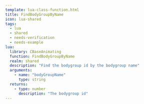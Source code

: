 ```yaml
---
template: lua-class-function.html
title: FindBodyGroupByName
icon: lua-shared
tags:
  - lua
  - shared
  - needs-verification
  - needs-example
lua:
  library: CBaseAnimating
  function: FindBodyGroupByName
  realm: shared
  description: "Find the bodygroup id by the bodygroup name"
  arguments:
    - name: "bodyGroupName"
      type: string
  returns:
    - type: number
      description: "The bodygroup id"
---
```

